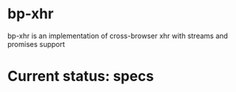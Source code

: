 # bp-xhr
bp-xhr is an implementation of cross-browser xhr with streams and promises support

# Current status: specs
